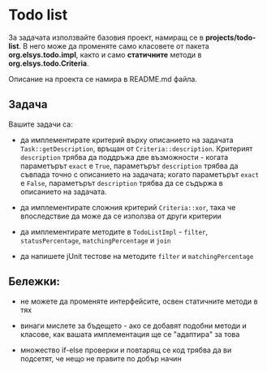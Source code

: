 # Todo list

За задачата използвайте базовия проект, намиращ се в **projects/todo-list**.
В него може да променяте само класовете от пакета **org.elsys.todo.impl**, както
и само **статичните** методи в **org.elsys.todo.Criteria**.

Описание на проекта се намира в README.md файла.

## Задача

Вашите задачи са:

  * да имплементирате критерий върху описанието на задачата `Task::getDescription`, 
  връщан от `Criteria::description`. Критерият `description` трябва да поддръжа
  две възможности - когата параметърът `exact` е `True`, параметърът `description` 
  трябва да съвпада точно с описанието на задачата; когато параметърът `exact`
  е `False`, параметърът `description` трябва да се съдържа в описанието на задачата.

  * да имплементирате сложния критерий `Criteria::xor`, така че впоследствие 
  да може да се използва от други критерии
  
  * да имплементирате методите в `TodoListImpl` - `filter`, `statusPercentage`, 
  `matchingPercentage` и `join`
  
  * да напишете jUnit тестове на методите `filter` и `matchingPercentage`

## Бележки:
  * не можете да променяте интерфейсите, освен статичните методи в тях
  
  * винаги мислете за бъдещето - ако се добавят подобни методи и класове, как 
  вашата имплементация ще се "адаптира" за това
  
  * множество if-else проверки и повтарящ се код трябва да ви подсетят, 
  че нещо не правите по добър начин

